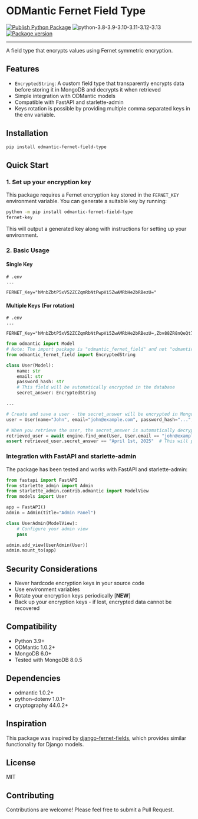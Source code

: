 # ODMantic Fernet Field Type

[![Publish Python Package](https://github.com/arnabJ/ODMantic-Fernet-Field-Type/actions/workflows/publish.yml/badge.svg)](https://github.com/arnabJ/ODMantic-Fernet-Field-Type/actions/workflows/publish.yml)
![python-3.8-3.9-3.10-3.11-3.12-3.13](https://img.shields.io/badge/python-3.8%20|%203.9%20|%203.10%20|%203.11%20|%203.12%20|%203.13-informational.svg)
[![Package version](https://img.shields.io/pypi/v/odmantic-fernet-field-type?color=%2334D058&label=pypi)](https://pypi.org/project/odmantic-fernet-field-type)

---

A field type that encrypts values using Fernet symmetric encryption.

## Features

- `EncryptedString`: A custom field type that transparently encrypts data before storing it in MongoDB and decrypts it when retrieved
- Simple integration with ODMantic models
- Compatible with FastAPI and starlette-admin
- Keys rotation is possible by providing multiple comma separated keys in the env variable.

## Installation

```bash
pip install odmantic-fernet-field-type
```

## Quick Start

### 1. Set up your encryption key

This package requires a Fernet encryption key stored in the `FERNET_KEY` environment variable. You can generate a suitable key by running:

```bash
python -m pip install odmantic-fernet-field-type
fernet-key
```

This will output a generated key along with instructions for setting up your environment.

### 2. Basic Usage

#### Single Key
```dotenv
# .env
...

FERNET_Key="hMnbZbtP5xV52ZCZqmRbNtPwpVi5ZwAMRbHe2bRBezU="
```

#### Multiple Keys (For rotation)
```dotenv
# .env
...

FERNET_Key="hMnbZbtP5xV52ZCZqmRbNtPwpVi5ZwAMRbHe2bRBezU=,Zbv88ZR8nQeQt7nqts43GqoIMv5KFPgKeVFAK2aa2VY="
```

```python
from odmantic import Model
# Note: The import package is "odmantic_fernet_field" and not "odmantic_fernet_field_type"
from odmantic_fernet_field import EncryptedString

class User(Model):
    name: str
    email: str
    password_hash: str
    # This field will be automatically encrypted in the database
    secret_answer: EncryptedString

...

# Create and save a user - the secret_answer will be encrypted in MongoDB
user = User(name="John", email="john@example.com", password_hash="...", secret_answer="April 1st, 2025")

# When you retrieve the user, the secret_answer is automatically decrypted
retrieved_user = await engine.find_one(User, User.email == "john@example.com")
assert retrieved_user.secret_answer == "April 1st, 2025"  # This will pass!
```

### Integration with FastAPI and starlette-admin

The package has been tested and works with FastAPI and starlette-admin:

```python
from fastapi import FastAPI
from starlette_admin import Admin
from starlette_admin.contrib.odmantic import ModelView
from models import User

app = FastAPI()
admin = Admin(title="Admin Panel")

class UserAdmin(ModelView):
    # Configure your admin view
    pass

admin.add_view(UserAdmin(User))
admin.mount_to(app)
```

## Security Considerations

- Never hardcode encryption keys in your source code
- Use environment variables
- Rotate your encryption keys periodically [**NEW**]
- Back up your encryption keys - if lost, encrypted data cannot be recovered

## Compatibility

- Python 3.9+
- ODMantic 1.0.2+
- MongoDB 6.0+
- Tested with MongoDB 8.0.5

## Dependencies

- odmantic 1.0.2+
- python-dotenv 1.0.1+
- cryptography 44.0.2+

## Inspiration

This package was inspired by [django-fernet-fields](https://github.com/orcasgit/django-fernet-fields), which provides similar functionality for Django models.

## License

MIT

## Contributing

Contributions are welcome! Please feel free to submit a Pull Request.
